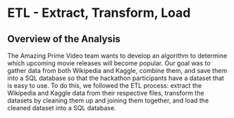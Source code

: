 # ETL - Extract, Transform, Load

## Overview of the Analysis
The Amazing Prime Video team wants to develop an algorithm to determine which upcoming movie releases will become popular. Our goal was to gather data from both Wikipedia and Kaggle, combine them, and save them into a SQL database so that the hackathon participants have a dataset that is easy to use. To do this, we followed the ETL process: extract the Wikipedia and Kaggle data from their respective files, transform the datasets by cleaning them up and joining them together, and load the cleaned dataset into a SQL database.
